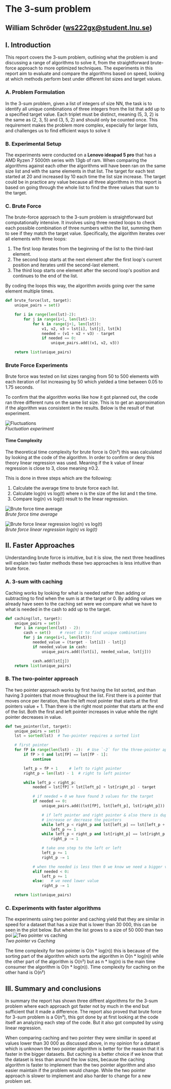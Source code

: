 # The 3-sum problem
## William Schröder (ws222gx@student.lnu.se)

## I. Introduction
This report covers the 3-sum problem, outlining what the problem is and discussing a range of algorithms to solve it, from the straightforward brute-force approach to more optimized techniques. The experiments in this report aim to evaluate and compare the algorithms based on speed, looking at which methods perform best under different list sizes and target values.

### A. Problem Formulation

In the 3-sum problem, given a list of integers of size NN, the task is to identify all unique combinations of three integers from the list that add up to a specified target value. Each triplet must be distinct, meaning (5, 3, 2) is the same as (2, 3, 5) and (3, 5, 2) and should only be counted once. This requirement makes the problem more complex, especially for larger lists, and challenges us to find efficient ways to solve it

### B. Experimental Setup
The experiments were conducted on a **Lenovo ideapad 5 pro** that has a AMD Ryzen 7 5000th series with 13gb of ram. When comparing the algorithms against each other the algorithms will have been ran on the same size list and with the same elements in that list. The target for each test started at 20 and increased by 10 each time the list size increase. The target could be in practice any value because all three algorithms in this report is based on going through the whole list to find the three values that sum to the target. 



### C. Brute Force
The brute-force approach to the 3-sum problem is straightforward but computationally intensive. It involves using three nested loops to check each possible combination of three numbers within the list, summing them to see if they match the target value. Specifically, the algorithm iterates over all elements with three loops:

1. The first loop iterates from the beginning of the list to the third-last element.
2. The second loop starts at the next element after the first loop's current position and iterates until the second-last element.
3. The third loop starts one element after the second loop's position and continues to the end of the list.

By coding the loops this way, the algorithm avoids going over the same element multiple times.

```py
def brute_force(lst, target):
    unique_pairs = set()

    for i in range(len(lst)-2):
        for j in range(i+1, len(lst)-1):
            for k in range(j+1, len(lst)):
                v1, v2, v3 = lst[i], lst[j], lst[k]
                needed = (v1 + v2 + v3) - target
                if needed == 0:
                    unique_pairs.add((v1, v2, v3))

    return list(unique_pairs)
```

### Brute Force Experiments
Brute force was tested on list sizes ranging from 50 to 500 elements with each iteration of list increasing by 50 which yielded a time between 0.05 to 1.75 seconds.

To confirm that the algorithm works like how it got planned out, the code ran three different runs on the same list size. This is to get an approximation if the algorithm was consistent in the results. Below is the result of that experiment.

![Fluctuations](./images/fluctuations.png)
*<br>Fluctuation experiment*

#### Time Complexity
The theoretical time complexity for brute force is O(n³) this was calculated by looking at the code of the algorithm. In order to confirm or deny this theory linear regression was used. Meaning if the k value of linear regression is close to 3, close meaning ±0.2.

This is done in three steps which are the following:
1. Calculate the average time to brute force each list.
2. Calculate log(n) vs log(t) where n is the size of the list and t the time.
3. Compare log(n) vs log(t) result to the linear regression.

![Brute force time average](./images/average_time_bf.png)
*<br>Brute force time average*


![Brute force linear regression log(n) vs log(t)](./images/linear_reg.png)
*<br>Brute force linear regression log(n) vs log(t)*



## II. Faster Approaches
Understanding brute force is intuitive, but it is slow, the next three headlines will explain two faster methods these two approaches is less intuitive than brute force.

### A. 3-sum with caching
Caching works by looking for what is needed rather than adding or subtracting to find when the sum is at the target or 0. By adding values we already have seen to the caching set were we compare what we have to what is needed in the cash to add up to the target.

```py
def caching(lst, target):
    unique_pairs = set()
    for i in range(len(lst) - 2):
        cash = set()    # reset it to find unique combinations
        for j in range(i+1, len(lst)):
            needed_value = (target - lst[i]) - lst[j]
            if needed_value in cash:
                unique_pairs.add((lst[i], needed_value, lst[j]))

            cash.add(lst[j])
    return list(unique_pairs)
```

### B. The two-pointer approach

The two pointer approach works by first having the list sorted, and than having 3 pointers that move throughout the list. First there is a pointer that moves once per iteration, than the left most pointer that starts at the first pointers value + 1. Than there is the right most pointer that starts at the end of the list. Both the first and left pointer increases in value while the right pointer decreases in value. 

```py
def two_pointer(lst, target):
    unique_pairs = set()
    lst = sorted(lst)  # Two-pointer requires a sorted list

    # first pointer
    for fP in range(len(lst) - 2):  # Use `-2` for the three-pointer approach
        if fP > 0 and lst[fP] == lst[fP - 1]:
            continue

        left_p = fP + 1     # left to right pointer
        right_p = len(lst) - 1  # right to left pointer

        while left_p < right_p:
            needed = lst[fP] + lst[left_p] + lst[right_p] - target

            # if needed = 0 we have found 3 values for the target
            if needed == 0:
                unique_pairs.add((lst[fP], lst[left_p], lst[right_p]))

                # if left pointer and right pointer & also there is duplicates
                # increase or decrease the pointers
                while left_p < right_p and lst[left_p] == lst[left_p + 1]:
                    left_p += 1
                while left_p < right_p and lst[right_p] == lst[right_p - 1]:
                    right_p -= 1

                # take one step to the left or left
                left_p += 1
                right_p -= 1

            # when the needed is less then 0 we know we need a bigger value
            elif needed < 0:
                left_p += 1
            else:   # we need lower value
                right_p -= 1

    return list(unique_pairs)

```





### C. Experiments with faster algorithms
The experiments using two pointer and caching yield that they are similar in speed for a dataset that has a size that is lower than 30 000, this can be seen in the plot below. But when the list grows to a size of 50 000 than two poi
![Two pointer vs caching](./images/two_vs_cach.png) 
*<br>Two pointer vs Caching*

The time complexity for two pointer is O(n * log(n)) this is because of the sorting part of the algorithm which sorts the algorithm in O(n * log(n)) while the other part of the algorithm is O(n²) but as n * log(n) is the main time consumer the algorithm is O(n * log(n)). Time complexity for caching on the other hand is O(n²)

## III. Summary and conclusions
In summary the report has shown three diffrent algorithms for the 3-sum problem where each approach got faster not by much in the end but sufficient that it made a difference. The report also proved that brute force for 3-sum problem is a O(n³), this got done by at first looking at the code itself an analyzing each step of the code. But it also got computed by using linear regression.

When comparing caching and two pointer they were simillar in speed at values lower than 30 000 as discussed above, in my opinion for a dataset which is unknown the two pointer algorithm is better for the reason that it is faster in the bigger datasets. But caching is a better choice if we know that the dataset is less than around the low sizes, because the caching algorithm is faster to implement than the two pointer algorithm and also easier maintain if the problem would change. While the two pointer approach is slower to implement and also harder to change for a new problem set.
